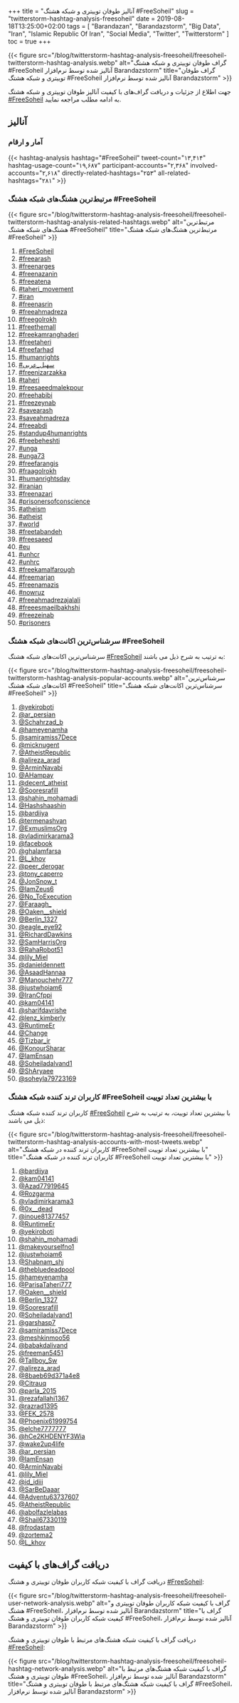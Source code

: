 +++
title = "آنالیز طوفان توییتری و شبکه هشتگ #FreeSoheil"
slug = "twitterstorm-hashtag-analysis-freesoheil"
date = 2019-08-18T13:25:00+02:00
tags = [ "Barandazan", "Barandazstorm", "Big Data", "Iran", "Islamic Republic Of Iran", "Social Media", "Twitter", "Twitterstorm" ]
toc = true
+++

{{< figure src="/blog/twitterstorm-hashtag-analysis-freesoheil/freesoheil-twitterstorm-hashtag-analysis.webp" alt="گراف‌ طوفان توییتری و شبکه‌ هشتگ #FreeSoheil آنالیز شده توسط نرم‌افزار Barandazstorm" title="گراف‌ طوفان توییتری و شبکه‌ هشتگ #FreeSoheil آنالیز شده توسط نرم‌افزار Barandazstorm" >}}

جهت اطلاع از جزئیات و دریافت گراف‌های با کیفیت آنالیز طوفان توییتری و شبکه هشتگ [#FreeSoheil](https://twitter.com/hashtag/FreeSoheil?src=hash) به ادامه مطلب مراجعه نمایید.

<!--more-->

## آنالیز

### آمار و ارقام

{{< hashtag-analysis hashtag="#FreeSoheil" tweet-count="۱۳,۴۱۴" hashtag-usage-count="۱۹,۶۸۷" participant-accounts="۲,۳۶۸" involved-accounts="۲,۶۱۸" directly-related-hashtags="۲۵۳" all-related-hashtags="۲۸۱" >}}

### مرتبط‌ترین هشتگ‌های شبکه هشتگ #FreeSoheil

{{< figure src="/blog/twitterstorm-hashtag-analysis-freesoheil/freesoheil-twitterstorm-hashtag-analysis-related-hashtags.webp" alt="مرتبط‌ترین هشتگ‌های شبکه هشتگ #FreeSoheil" title="مرتبط‌ترین هشتگ‌های شبکه هشتگ #FreeSoheil" >}}

1. [#FreeSoheil](https://twitter.com/hashtag/FreeSoheil?src=hash)
2. [#freearash](https://twitter.com/hashtag/freearash?src=hash)
3. [#freenarges](https://twitter.com/hashtag/freenarges?src=hash)
4. [#freenazanin](https://twitter.com/hashtag/freenazanin?src=hash)
5. [#freeatena](https://twitter.com/hashtag/freeatena?src=hash)
6. [#taheri_movement](https://twitter.com/hashtag/taheri_movement?src=hash)
7. [#iran](https://twitter.com/hashtag/iran?src=hash)
8. [#freenasrin](https://twitter.com/hashtag/freenasrin?src=hash)
9. [#freeahmadreza](https://twitter.com/hashtag/freeahmadreza?src=hash)
10. [#freegolrokh](https://twitter.com/hashtag/freegolrokh?src=hash)
11. [#freethemall](https://twitter.com/hashtag/freethemall?src=hash)
12. [#freekamranghaderi](https://twitter.com/hashtag/freekamranghaderi?src=hash)
13. [#freetaheri](https://twitter.com/hashtag/freetaheri?src=hash)
14. [#freefarhad](https://twitter.com/hashtag/freefarhad?src=hash)
15. [#humanrights](https://twitter.com/hashtag/humanrights?src=hash)
16. [#سهیل_عربی](https://twitter.com/hashtag/سهیل_عربی?src=hash)
17. [#freenizarzakka](https://twitter.com/hashtag/freenizarzakka?src=hash)
18. [#taheri](https://twitter.com/hashtag/taheri?src=hash)
19. [#freesaeedmalekpour](https://twitter.com/hashtag/freesaeedmalekpour?src=hash)
20. [#freehabibi](https://twitter.com/hashtag/freehabibi?src=hash)
21. [#freezeynab](https://twitter.com/hashtag/freezeynab?src=hash)
22. [#savearash](https://twitter.com/hashtag/savearash?src=hash)
23. [#saveahmadreza](https://twitter.com/hashtag/saveahmadreza?src=hash)
24. [#freeabdi](https://twitter.com/hashtag/freeabdi?src=hash)
25. [#standup4humanrights](https://twitter.com/hashtag/standup4humanrights?src=hash)
26. [#freebeheshti](https://twitter.com/hashtag/freebeheshti?src=hash)
27. [#unga](https://twitter.com/hashtag/unga?src=hash)
28. [#unga73](https://twitter.com/hashtag/unga73?src=hash)
29. [#freefarangis](https://twitter.com/hashtag/freefarangis?src=hash)
30. [#fraagolrokh](https://twitter.com/hashtag/fraagolrokh?src=hash)
31. [#humanrightsday](https://twitter.com/hashtag/humanrightsday?src=hash)
32. [#iranian](https://twitter.com/hashtag/iranian?src=hash)
33. [#freenazari](https://twitter.com/hashtag/freenazari?src=hash)
34. [#prisonersofconscience](https://twitter.com/hashtag/prisonersofconscience?src=hash)
35. [#atheism](https://twitter.com/hashtag/atheism?src=hash)
36. [#atheist](https://twitter.com/hashtag/atheist?src=hash)
37. [#world](https://twitter.com/hashtag/world?src=hash)
38. [#freetabandeh](https://twitter.com/hashtag/freetabandeh?src=hash)
39. [#freesaeed](https://twitter.com/hashtag/freesaeed?src=hash)
40. [#eu](https://twitter.com/hashtag/eu?src=hash)
41. [#unhcr](https://twitter.com/hashtag/unhcr?src=hash)
42. [#unhrc](https://twitter.com/hashtag/unhrc?src=hash)
43. [#freekamalfarough](https://twitter.com/hashtag/freekamalfarough?src=hash)
44. [#freemarjan](https://twitter.com/hashtag/freemarjan?src=hash)
45. [#freenamazis](https://twitter.com/hashtag/freenamazis?src=hash)
46. [#nowruz](https://twitter.com/hashtag/nowruz?src=hash)
47. [#freeahmadrezajalali](https://twitter.com/hashtag/freeahmadrezajalali?src=hash)
48. [#freeesmaeilbakhshi](https://twitter.com/hashtag/freeesmaeilbakhshi?src=hash)
49. [#freezeinab](https://twitter.com/hashtag/freezeinab?src=hash)
50. [#prisoners](https://twitter.com/hashtag/prisoners?src=hash)

### سرشناس‌ترین اکانت‌های شبکه هشتگ #FreeSoheil

سرشناس‌ترین اکانت‌های شبکه هشتگ [#FreeSoheil](https://twitter.com/hashtag/FreeSoheil?src=hash) به ترتیب به شرح ذیل می باشند:

{{< figure src="/blog/twitterstorm-hashtag-analysis-freesoheil/freesoheil-twitterstorm-hashtag-analysis-popular-accounts.webp" alt="سرشناس‌ترین اکانت‌های شبکه هشتگ #FreeSoheil" title="سرشناس‌ترین اکانت‌های شبکه هشتگ #FreeSoheil" >}}

1. [@yekiroboti](https://twitter.com/yekiroboti)
2. [@ar_persian](https://twitter.com/ar_persian)
3. [@Schahrzad_b](https://twitter.com/Schahrzad_b)
4. [@hameyenamha](https://twitter.com/hameyenamha)
5. [@samiramiss7Dece](https://twitter.com/samiramiss7Dece)
6. [@micknugent](https://twitter.com/micknugent)
7. [@AtheistRepublic](https://twitter.com/AtheistRepublic)
8. [@alireza_arad](https://twitter.com/alireza_arad)
9. [@ArminNavabi](https://twitter.com/ArminNavabi)
10. [@AHampay](https://twitter.com/AHampay)
11. [@decent_atheist](https://twitter.com/decent_atheist)
12. [@Sooresrafill](https://twitter.com/Sooresrafill)
13. [@shahin_mohamadi](https://twitter.com/shahin_mohamadi)
14. [@Hashshaashin](https://twitter.com/Hashshaashin)
15. [@bardiiya](https://twitter.com/bardiiya)
16. [@termenashvan](https://twitter.com/termenashvan)
17. [@ExmuslimsOrg](https://twitter.com/ExmuslimsOrg)
18. [@vladimirkarama3](https://twitter.com/vladimirkarama3)
19. [@facebook](https://twitter.com/facebook)
20. [@ghalamfarsa](https://twitter.com/ghalamfarsa)
21. [@L_khov](https://twitter.com/L_khov)
22. [@peer_derogar](https://twitter.com/peer_derogar)
23. [@tony_caperro](https://twitter.com/tony_caperro)
24. [@JonSnow_t](https://twitter.com/JonSnow_t)
25. [@IamZeus6](https://twitter.com/IamZeus6)
26. [@No_ToExecution](https://twitter.com/No_ToExecution)
27. [@Faraagh_](https://twitter.com/Faraagh_)
28. [@Oaken__shield](https://twitter.com/Oaken__shield)
29. [@Berlin_1327](https://twitter.com/Berlin_1327)
30. [@eagle_eye92](https://twitter.com/eagle_eye92)
31. [@RichardDawkins](https://twitter.com/RichardDawkins)
32. [@SamHarrisOrg](https://twitter.com/SamHarrisOrg)
33. [@RahaRobot51](https://twitter.com/RahaRobot51)
34. [@lily_Miel](https://twitter.com/lily_Miel)
35. [@danieldennett](https://twitter.com/danieldennett)
36. [@AsaadHannaa](https://twitter.com/AsaadHannaa)
37. [@Manouchehr777](https://twitter.com/Manouchehr777)
38. [@justwhoiam6](https://twitter.com/justwhoiam6)
39. [@IranCfppi](https://twitter.com/IranCfppi)
40. [@kam04141](https://twitter.com/kam04141)
41. [@sharifdavrishe](https://twitter.com/sharifdavrishe)
42. [@lenz_kimberly](https://twitter.com/lenz_kimberly)
43. [@RuntimeEr](https://twitter.com/RuntimeEr)
44. [@Change](https://twitter.com/Change)
45. [@Tizbar_ir](https://twitter.com/Tizbar_ir)
46. [@KonourSharar](https://twitter.com/KonourSharar)
47. [@IamEnsan](https://twitter.com/IamEnsan)
48. [@Soheiladalvand1](https://twitter.com/Soheiladalvand1)
49. [@ShAryaee](https://twitter.com/ShAryaee)
50. [@soheyla79723169](https://twitter.com/soheyla79723169)

### کاربران ترند کننده شبکه هشتگ #FreeSoheil با بیشترین تعداد توییت

کاربران ترند کننده شبکه هشتگ  [#FreeSoheil](https://twitter.com/hashtag/FreeSoheil?src=hash) با بیشترین تعداد توییت، به ترتیب به شرح ذیل می باشند:

{{< figure src="/blog/twitterstorm-hashtag-analysis-freesoheil/freesoheil-twitterstorm-hashtag-analysis-accounts-with-most-tweets.webp" alt="کاربران ترند کننده در شبکه هشتگ #FreeSoheil با بیشترین تعداد توییت" title="کاربران ترند کننده در شبکه هشتگ #FreeSoheil با بیشترین تعداد توییت" >}}

1. [@bardiiya](https://twitter.com/bardiiya)
2. [@kam04141](https://twitter.com/kam04141)
3. [@Azad77919645](https://twitter.com/Azad77919645)
4. [@Rozgarma](https://twitter.com/Rozgarma)
5. [@vladimirkarama3](https://twitter.com/vladimirkarama3)
6. [@0x__dead](https://twitter.com/0x__dead)
7. [@inoue81377457](https://twitter.com/inoue81377457)
8. [@RuntimeEr](https://twitter.com/RuntimeEr)
9. [@yekiroboti](https://twitter.com/yekiroboti)
10. [@shahin_mohamadi](https://twitter.com/shahin_mohamadi)
11. [@makeyourselfno1](https://twitter.com/makeyourselfno1)
12. [@justwhoiam6](https://twitter.com/justwhoiam6)
13. [@Shabnam_shj](https://twitter.com/Shabnam_shj)
14. [@thebluedeadpool](https://twitter.com/thebluedeadpool)
15. [@hameyenamha](https://twitter.com/hameyenamha)
16. [@ParisaTaheri777](https://twitter.com/ParisaTaheri777)
17. [@Oaken__shield](https://twitter.com/Oaken__shield)
18. [@Berlin_1327](https://twitter.com/Berlin_1327)
19. [@Sooresrafill](https://twitter.com/Sooresrafill)
20. [@Soheiladalvand1](https://twitter.com/Soheiladalvand1)
21. [@garshasp7](https://twitter.com/garshasp7)
22. [@samiramiss7Dece](https://twitter.com/samiramiss7Dece)
23. [@meshkinmoo56](https://twitter.com/meshkinmoo56)
24. [@babakdalivand](https://twitter.com/babakdalivand)
25. [@freeman5451](https://twitter.com/freeman5451)
26. [@Tallboy_Sw](https://twitter.com/Tallboy_Sw)
27. [@alireza_arad](https://twitter.com/alireza_arad)
28. [@8baeb69d371a4e8](https://twitter.com/8baeb69d371a4e8)
29. [@Citrauq](https://twitter.com/Citrauq)
30. [@parla_2015](https://twitter.com/parla_2015)
31. [@rezafallahi1367](https://twitter.com/rezafallahi1367)
32. [@razrad1395](https://twitter.com/razrad1395)
33. [@FEK_2578](https://twitter.com/FEK_2578)
34. [@Phoenix61999754](https://twitter.com/Phoenix61999754)
35. [@elche7777777](https://twitter.com/elche7777777)
36. [@hCe2KHDENYF3Wia](https://twitter.com/hCe2KHDENYF3Wia)
37. [@wake2up4life](https://twitter.com/wake2up4life)
38. [@ar_persian](https://twitter.com/ar_persian)
39. [@IamEnsan](https://twitter.com/IamEnsan)
40. [@ArminNavabi](https://twitter.com/ArminNavabi)
41. [@lily_Miel](https://twitter.com/lily_Miel)
42. [@id_idiii](https://twitter.com/id_idiii)
43. [@SarBeDaaar](https://twitter.com/SarBeDaaar)
44. [@Adventu63737607](https://twitter.com/Adventu63737607)
45. [@AtheistRepublic](https://twitter.com/AtheistRepublic)
46. [@abolfazlelabas](https://twitter.com/abolfazlelabas)
47. [@Shail67330119](https://twitter.com/Shail67330119)
48. [@frodastam](https://twitter.com/frodastam)
49. [@zortema2](https://twitter.com/zortema2)
50. [@L_khov](https://twitter.com/L_khov)

## دریافت گراف‌های با کیفیت

دریافت گراف با کیفیت شبکه کاربران‌ طوفان توییتری و هشتگ [#FreeSoheil](https://twitter.com/hashtag/FreeSoheil?src=hash):

{{< figure src="/blog/twitterstorm-hashtag-analysis-freesoheil/freesoheil-user-network-analysis.webp" alt="گراف با کیفیت شبکه کاربران‌ طوفان توییتری و هشتگ #FreeSoheil، آنالیز شده توسط نرم‌افزار Barandazstorm" title="گراف با کیفیت شبکه کاربران‌ طوفان توییتری و هشتگ #FreeSoheil، آنالیز شده توسط نرم‌افزار Barandazstorm" >}}

دریافت گراف با کیفیت شبکه هشتگ‌های مرتبط با طوفان توییتری و هشتگ [#FreeSoheil](https://twitter.com/hashtag/FreeSoheil?src=hash):

{{< figure src="/blog/twitterstorm-hashtag-analysis-freesoheil/freesoheil-hashtag-network-analysis.webp" alt="گراف با کیفیت شبکه هشتگ‌های مرتبط با طوفان توییتری و هشتگ #FreeSoheil، آنالیز شده توسط نرم‌افزار Barandazstorm" title="گراف با کیفیت شبکه هشتگ‌های مرتبط با طوفان توییتری و هشتگ #FreeSoheil، آنالیز شده توسط نرم‌افزار Barandazstorm" >}}
